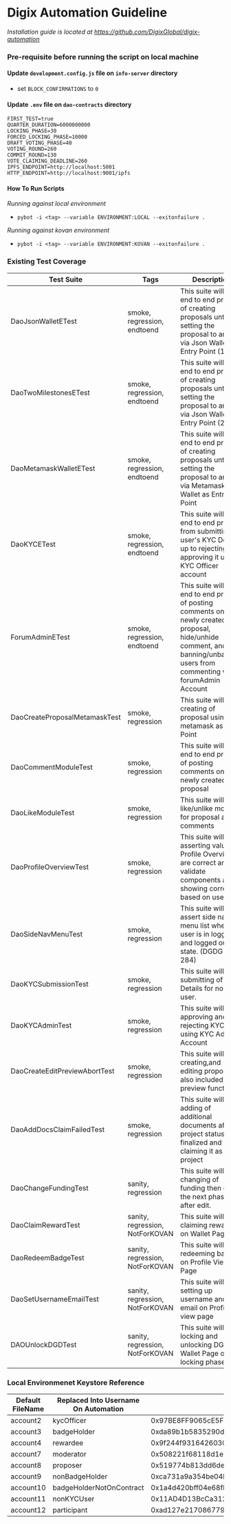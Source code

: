 # Digix Automation Guideline

*Installation guide is located at https://github.com/DigixGlobal/digix-automation*

### Pre-requisite before running the script on local machine

#### Update `development.config.js` file on `info-server` directory
- set `BLOCK_CONFIRMATIONS` to `0`


#### Update `.env` file on `dao-contracts` directory

```
FIRST_TEST=true
QUARTER_DURATION=6000000000
LOCKING_PHASE=30
FORCED_LOCKING_PHASE=10000
DRAFT_VOTING_PHASE=40
VOTING_ROUND=260
COMMIT_ROUND=130
VOTE_CLAIMING_DEADLINE=260
IPFS_ENDPOINT=http://localhost:5001
HTTP_ENDPOINT=http://localhost:9001/ipfs
```


#### How To Run Scripts
*Running against local environment*
- `pybot -i <tag> --variable ENVIRONMENT:LOCAL --exitonfailure .`

*Running against kovan environment*
- `pybot -i <tag> --variable ENVIRONMENT:KOVAN --exitonfailure .`


### Existing Test Coverage

|       Test Suite               |   Tags                           |                                                          Description                                                                    |
| ------------------------------ | -------------------------------- | --------------------------------------------------------------------------------------------------------------------------------------  |
| DaoJsonWalletETest             | smoke, regression, endtoend      | This suite will test end to end process of creating proposals until setting the proposal to archive via Json Wallet as Entry Point (1MS)|
| DaoTwoMilestonesETest          | smoke, regression, endtoend      | This suite will test end to end process of creating proposals until setting the proposal to archive via Json Wallet as Entry Point (2MS)|
| DaoMetamaskWalletETest         | smoke, regression, endtoend      | This suite will test end to end process of creating proposals until setting the proposal to archive via Metamask Wallet as Entry Point  |
| DaoKYCETest                    | smoke, regression, endtoend      | This suite will test end to end process from submitting user's KYC Details up to rejecting and approving it using KYC Officer account   |
| ForumAdminETest                | smoke, regression, endtoend      | This suite will test end to end process of posting comments on newly created proposal, hide/unhide comment, and banning/unbanning users from commenting via forumAdmin Account |
| DaoCreateProposalMetamaskTest  | smoke, regression                | This suite will test creating of proposal using metamask as Entry Point                                                                 |
| DaoCommentModuleTest           | smoke, regression                | This suite will test end to end process of posting comments on newly created proposal                                                   |
| DaoLikeModuleTest              | smoke, regression                | This suite will test like/unlike module for proposal and comments                                                                       |
| DaoProfileOverviewTest         | smoke, regression                | This suite will test asserting values on Profile Overview are correct and validate components are showing correcly based on user role   | 
| DaoSideNavMenuTest             | smoke, regression                | This suite will test assert side nav menu list when a user is in logged in and logged out state. (DGDG-284)                             | 
| DaoKYCSubmissionTest           | smoke, regression                | This suite will submitting of KYC Details for nonKYC user.                                                                              |
| DaoKYCAdminTest                | smoke, regression                | This suite will test approving and rejecting KYC using KYC Admin Account                                                                |
| DaoCreateEditPreviewAbortTest  | smoke, regression                | This suite will test creating,and editing proposals also included preview function                                                      |
| DaoAddDocsClaimFailedTest      | smoke, regression                | This suite will test adding of additional documents after project status is finalized and claiming it as failed project                 |
| DaoChangeFundingTest           | sanity, regression               | This suite will test changing of funding then go to the next phase after edit.                                                          |
| DaoClaimRewardTest             | sanity, regression, NotForKOVAN  | This suite will test claiming rewards on Wallet Page                                                                                    |
| DaoRedeemBadgeTest             | sanity, regression, NotForKOVAN  | This suite will test redeeming badge on Profile View Page                                                                               |
| DaoSetUsernameEmailTest        | sanity, regression, NotForKOVAN  | This suite will test setting up username and email on Profile view page                                                                 |
| DAOUnlockDGDTest               | sanity, regression, NotForKOVAN  | This suite will test locking and unlocking DGD at Wallet Page on locking phase.                                                         |


### Local Environmenet Keystore Reference

| Default FileName  | Replaced Into Username On Automation |                   Address                  |
| ----------------- | ------------------------------------ | ------------------------------------------ |
| account2          | kycOfficer                           | 0x97BE8FF9065cE5F3d562CB6b458cdE88c8307Edf |
| account3          | badgeHolder                          | 0xda89b1b5835290da6cf1085e1f02d8600074e35d |  
| account4          | rewardee                             | 0x9f244f9316426030bca51baf35a4541422ab4f76 |
| account7          | moderator                            | 0x508221f68118d1eaa631d261aca3f2fccc6ecf91 |
| account8          | proposer                             | 0x519774b813dd6de58554219f16c6aa8350b8ec99 |
| account9          | nonBadgeHolder                       | 0xca731a9a354be04b8ebfcd9e429f85f48113d403 |
| account10         | badgeHolderNotOnContract             | 0x1a4d420bff04e68fb76096ec3cbe981f509c3341 |  
| account11         | nonKYCUser                           | 0x11AD4D13BcCa312E83EEC8f961ADA76c41c0ef09 |
| account12         | participant                          | 0xad127e217086779bc0a03b75adee5f5d729aa4eb |

